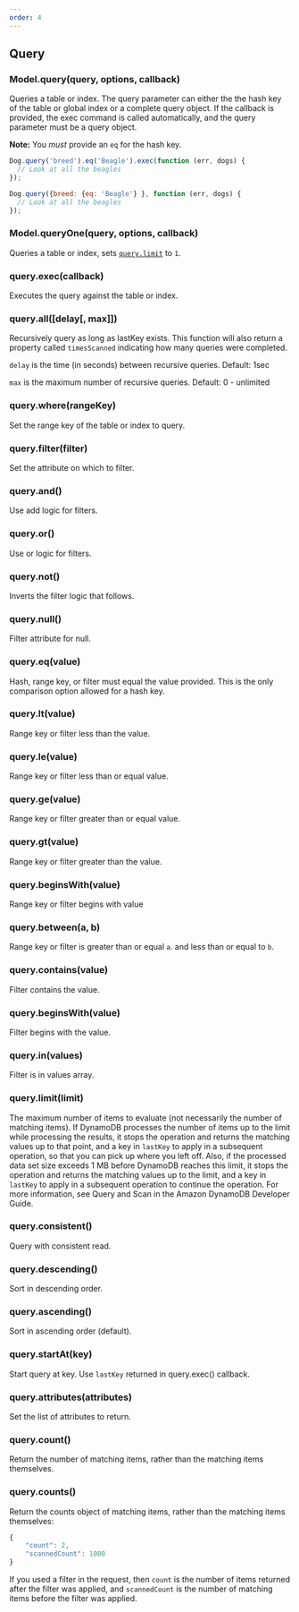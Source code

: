 ```yaml
---
order: 4
---
```

## Query

### Model.query(query, options, callback)

Queries a table or index. The query parameter can either the the hash key of the table or global index or a complete query object. If the callback is provided, the exec command is called automatically, and the query parameter must be a query object.

**Note:** You *must* provide an `eq` for the hash key.

```js
Dog.query('breed').eq('Beagle').exec(function (err, dogs) {
  // Look at all the beagles
});
```

```js
Dog.query({breed: {eq: 'Beagle'} }, function (err, dogs) {
  // Look at all the beagles
});
```

### Model.queryOne(query, options, callback)

Queries a table or index, sets [`query.limit`](#querylimitlimit) to `1`.

### query.exec(callback)

Executes the query against the table or index.

### query.all([delay[, max]])

Recursively query as long as lastKey exists. This function will also return a property called `timesScanned` indicating how many queries were completed.

`delay` is the time (in seconds) between recursive queries. Default: 1sec

`max` is the maximum number of recursive queries. Default: 0 - unlimited

### query.where(rangeKey)

Set the range key of the table or index to query.

### query.filter(filter)

Set the attribute on which to filter.

### query.and()

Use add logic for filters.

### query.or()

Use or logic for filters.

### query.not()

Inverts the filter logic that follows.

### query.null()

Filter attribute for null.

### query.eq(value)

Hash, range key, or filter must equal the value provided. This is the only comparison option allowed for a hash key.

### query.lt(value)

Range key or filter less than the value.

### query.le(value)

Range key or filter less than or equal value.

### query.ge(value)

Range key or filter greater than or equal value.

### query.gt(value)

Range key or filter greater than the value.

### query.beginsWith(value)

Range key or filter begins with value

### query.between(a, b)

Range key or filter is greater than or equal `a`. and less than or equal to `b`.

### query.contains(value)

Filter contains the value.

### query.beginsWith(value)

Filter begins with the value.

### query.in(values)

Filter is in values array.

### query.limit(limit)

The maximum number of items to evaluate (not necessarily the number of matching items). If DynamoDB processes the number of items up to the limit while processing the results, it stops the operation and returns the matching values up to that point, and a key in `lastKey` to apply in a subsequent operation, so that you can pick up where you left off. Also, if the processed data set size exceeds 1 MB before DynamoDB reaches this limit, it stops the operation and returns the matching values up to the limit, and a key in `lastKey` to apply in a subsequent operation to continue the operation. For more information, see Query and Scan in the Amazon DynamoDB Developer Guide.

### query.consistent()

Query with consistent read.

### query.descending()

Sort in descending order.

### query.ascending()

Sort in ascending order (default).

### query.startAt(key)

Start query at key. Use `lastKey` returned in query.exec() callback.

### query.attributes(attributes)

Set the list of attributes to return.

### query.count()

Return the number of matching items, rather than the matching items themselves.

### query.counts()

Return the counts object of matching items, rather than the matching items themselves:

```js
{
    "count": 2,
    "scannedCount": 1000
}
```

If you used a filter in the request, then `count` is the number of items returned after the filter was applied, and `scannedCount` is the number of matching items before the filter was applied.
